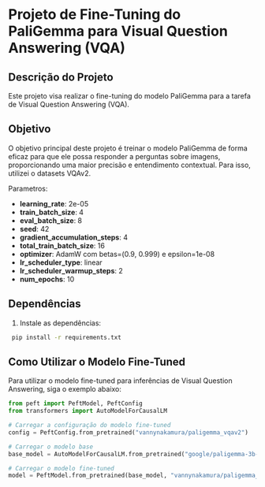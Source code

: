 # Projeto de Fine-Tuning do PaliGemma para Visual Question Answering (VQA)

## Descrição do Projeto
Este projeto visa realizar o fine-tuning do modelo PaliGemma para a tarefa de Visual Question Answering (VQA).

## Objetivo
O objetivo principal deste projeto é treinar o modelo PaliGemma de forma eficaz para que ele possa responder a perguntas sobre imagens, proporcionando uma maior precisão e entendimento contextual. Para isso, utilizei o datasets VQAv2.

Parametros:
   - **learning_rate**: 2e-05
   - **train_batch_size**: 4
   - **eval_batch_size**: 8
   - **seed**: 42
   - **gradient_accumulation_steps**: 4
   - **total_train_batch_size**: 16
   - **optimizer**: AdamW com betas=(0.9, 0.999) e epsilon=1e-08
   - **lr_scheduler_type**: linear
   - **lr_scheduler_warmup_steps**: 2
   - **num_epochs**: 10

## Dependências
  1. Instale as dependências:
   ```bash
    pip install -r requirements.txt
   ```


## Como Utilizar o Modelo Fine-Tuned
Para utilizar o modelo fine-tuned para inferências de Visual Question Answering, siga o exemplo abaixo:

```python
from peft import PeftModel, PeftConfig
from transformers import AutoModelForCausalLM

# Carregar a configuração do modelo fine-tuned
config = PeftConfig.from_pretrained("vannynakamura/paligemma_vqav2")

# Carregar o modelo base
base_model = AutoModelForCausalLM.from_pretrained("google/paligemma-3b-pt-224")

# Carregar o modelo fine-tuned
model = PeftModel.from_pretrained(base_model, "vannynakamura/paligemma_vqav2")
```

